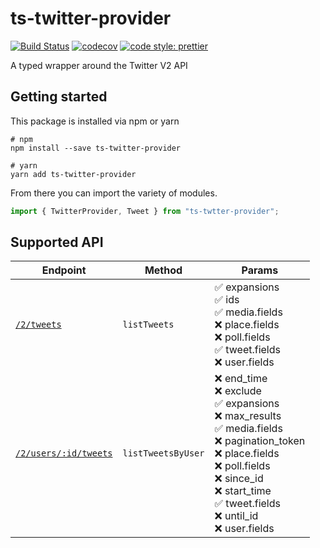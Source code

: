 # ts-twitter-provider

[![Build Status](https://travis-ci.org/brandongregoryscott/ts-twitter-provider.svg?branch=main)](https://travis-ci.org/brandongregoryscott/ts-twitter-provider)
[![codecov](https://codecov.io/gh/brandongregoryscott/ts-twitter-provider/branch/main/graph/badge.svg)](https://codecov.io/gh/brandongregoryscott/ts-twitter-provider)
[![code style: prettier](https://img.shields.io/badge/code_style-prettier-ff69b4.svg?style=flat-square)](https://github.com/prettier/prettier)

A typed wrapper around the Twitter V2 API

## Getting started

This package is installed via npm or yarn

```shell
# npm
npm install --save ts-twitter-provider

# yarn
yarn add ts-twitter-provider
```

From there you can import the variety of modules.

```typescript
import { TwitterProvider, Tweet } from "ts-twtter-provider";
```

## Supported API

| Endpoint                                                                                                                      | Method             | Params                                                                                                                                                                                                                                                                    |
| ----------------------------------------------------------------------------------------------------------------------------- | ------------------ | ------------------------------------------------------------------------------------------------------------------------------------------------------------------------------------------------------------------------------------------------------------------------- |
| [`/2/tweets`](https://developer.twitter.com/en/docs/twitter-api/tweets/lookup/api-reference/get-tweets)                       | `listTweets`       | ✅ expansions <br/> ✅ ids <br/> ✅ media.fields <br/> ❌ place.fields <br/> ❌ poll.fields <br/> ✅ tweet.fields <br/> ❌ user.fields                                                                                                                                    |
| [`/2/users/:id/tweets`](https://developer.twitter.com/en/docs/twitter-api/tweets/timelines/api-reference/get-users-id-tweets) | `listTweetsByUser` | ❌ end_time<br /> ❌ exclude<br /> ✅ expansions<br /> ❌ max_results<br /> ✅ media.fields<br /> ❌ pagination_token<br /> ❌ place.fields<br /> ❌ poll.fields<br /> ❌ since_id<br /> ❌ start_time<br /> ✅ tweet.fields<br /> ❌ until_id<br /> ❌ user.fields<br /> |
